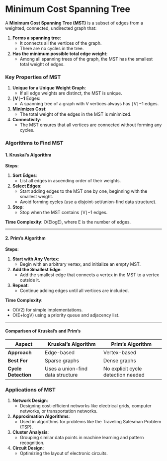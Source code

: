 # Minimum Cost Spanning Tree

A **Minimum Cost Spanning Tree (MST)** is a subset of edges from a weighted, connected, undirected graph that:

1. **Forms a spanning tree**:
   * It connects all the vertices of the graph.
   * There are no cycles in the tree.
2. **Has the minimum possible total edge weight**:
   * Among all spanning trees of the graph, the MST has the smallest total weight of edges.


### **Key Properties of MST**

1. **Unique for a Unique Weight Graph**:
   * If all edge weights are distinct, the MST is unique.
2. **∣V∣−1** Edges:
   * A spanning tree of a graph with V vertices always has ∣V∣−1 edges.
3. **Minimizes Cost**:
   * The total weight of the edges in the MST is minimized.
4. **Connectivity**:
   * The MST ensures that all vertices are connected without forming any cycles.


### **Algorithms to Find MST**

#### **1. Kruskal’s Algorithm**

**Steps**:

1. **Sort Edges**:
   * List all edges in ascending order of their weights.
2. **Select Edges**:
   * Start adding edges to the MST one by one, beginning with the smallest weight.
   * Avoid forming cycles (use a disjoint-set/union-find data structure).
3. **Stop**:
   * Stop when the MST contains ∣V∣−1 edges.

**Time Complexity**: O(Elog⁡E), where E is the number of edges.

---

#### **2. Prim’s Algorithm**

**Steps**:

1. **Start with Any Vertex**:
   * Begin with an arbitrary vertex, and initialize an empty MST.
2. **Add the Smallest Edge**:
   * Add the smallest edge that connects a vertex in the MST to a vertex outside it.
3. **Repeat**:
   * Continue adding edges until all vertices are included.

**Time Complexity**:

* O(V2) for simple implementations.
* O(E+log⁡V) using a priority queue and adjacency list.

---

#### **Comparison of Kruskal’s and Prim’s**


| **Aspect**          | **Kruskal’s Algorithm**         | **Prim’s Algorithm**              |
| ------------------- | -------------------------------- | ---------------------------------- |
| **Approach**        | Edge-based                       | Vertex-based                       |
| **Best For**        | Sparse graphs                    | Dense graphs                       |
| **Cycle Detection** | Uses a union-find data structure | No explicit cycle detection needed |


### **Applications of MST**

1. **Network Design**:
   * Designing cost-efficient networks like electrical grids, computer networks, or transportation networks.
2. **Approximation Algorithms**:
   * Used in algorithms for problems like the Traveling Salesman Problem (TSP).
3. **Cluster Analysis**:
   * Grouping similar data points in machine learning and pattern recognition.
4. **Circuit Design**:
   * Optimizing the layout of electronic circuits.
